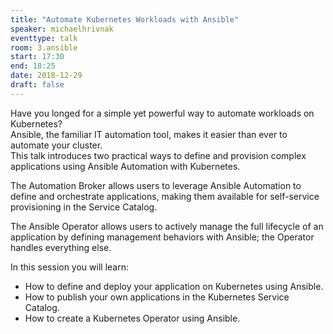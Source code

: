```yaml
---
title: "Automate Kubernetes Workloads with Ansible"
speaker: michaelhrivnak
eventtype: talk
room: 3.ansible
start: 17:30
end: 18:25
date: 2018-12-29
draft: false
---
```


Have you longed for a simple yet powerful way to automate workloads on Kubernetes?  
Ansible, the familiar IT automation tool, makes it easier than ever to automate your cluster.  
This talk introduces two practical ways to define and provision complex applications using Ansible Automation with Kubernetes.  

  

The Automation Broker allows users to leverage Ansible Automation to define and orchestrate applications,
making them available for self-service provisioning in the Service Catalog.  

  

The Ansible Operator allows users to actively manage the full lifecycle of an application by defining management behaviors with Ansible;
the Operator handles everything else.

  

In this session you will learn:
- How to define and deploy your application on Kubernetes using Ansible.
- How to publish your own applications in the Kubernetes Service Catalog.
- How to create a Kubernetes Operator using Ansible.

